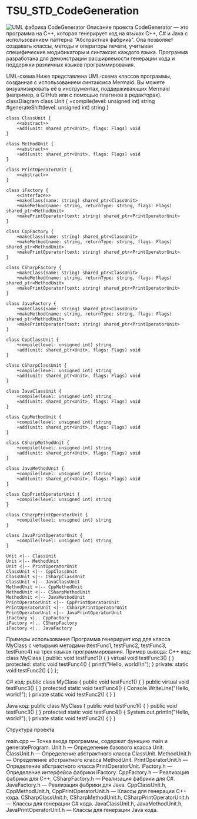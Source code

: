# TSU_STD_CodeGeneration
![UML фабрика](https://github.com/user-attachments/assets/d8aa7bd4-3c00-4ac0-a372-1eb8c7510b69)
CodeGenerator
Описание проекта
CodeGenerator — это программа на C++, которая генерирует код на языках C++, C# и Java с использованием паттерна "Абстрактная фабрика". Она позволяет создавать классы, методы и операторы печати, учитывая специфические модификаторы и синтаксис каждого языка. Программа разработана для демонстрации расширяемости генерации кода и поддержки различных языков программирования.

UML-схема
Ниже представлена UML-схема классов программы, созданная с использованием синтаксиса Mermaid. Вы можете визуализировать её в инструментах, поддерживающих Mermaid (например, в GitHub или с помощью плагинов в редакторах).
classDiagram
    class Unit {
        +compile(level: unsigned int) string
        #generateShift(level: unsigned int) string
    }

    class ClassUnit {
        <<abstract>>
        +add(unit: shared_ptr<Unit>, flags: Flags) void
    }

    class MethodUnit {
        <<abstract>>
        +add(unit: shared_ptr<Unit>, flags: Flags) void
    }

    class PrintOperatorUnit {
        <<abstract>>
    }

    class iFactory {
        <<interface>>
        +makeClass(name: string) shared_ptr<ClassUnit>
        +makeMethod(name: string, returnType: string, flags: Flags) shared_ptr<MethodUnit>
        +makePrintOperator(text: string) shared_ptr<PrintOperatorUnit>
    }

    class CppFactory {
        +makeClass(name: string) shared_ptr<ClassUnit>
        +makeMethod(name: string, returnType: string, flags: Flags) shared_ptr<MethodUnit>
        +makePrintOperator(text: string) shared_ptr<PrintOperatorUnit>
    }

    class CSharpFactory {
        +makeClass(name: string) shared_ptr<ClassUnit>
        +makeMethod(name: string, returnType: string, flags: Flags) shared_ptr<MethodUnit>
        +makePrintOperator(text: string) shared_ptr<PrintOperatorUnit>
    }

    class JavaFactory {
        +makeClass(name: string) shared_ptr<ClassUnit>
        +makeMethod(name: string, returnType: string, flags: Flags) shared_ptr<MethodUnit>
        +makePrintOperator(text: string) shared_ptr<PrintOperatorUnit>
    }

    class CppClassUnit {
        +compile(level: unsigned int) string
        +add(unit: shared_ptr<Unit>, flags: Flags) void
    }

    class CSharpClassUnit {
        +compile(level: unsigned int) string
        +add(unit: shared_ptr<Unit>, flags: Flags) void
    }

    class JavaClassUnit {
        +compile(level: unsigned int) string
        +add(unit: shared_ptr<Unit>, flags: Flags) void
    }

    class CppMethodUnit {
        +compile(level: unsigned int) string
        +add(unit: shared_ptr<Unit>, flags: Flags) void
    }

    class CSharpMethodUnit {
        +compile(level: unsigned int) string
        +add(unit: shared_ptr<Unit>, flags: Flags) void
    }

    class JavaMethodUnit {
        +compile(level: unsigned int) string
        +add(unit: shared_ptr<Unit>, flags: Flags) void
    }

    class CppPrintOperatorUnit {
        +compile(level: unsigned int) string
    }

    class CSharpPrintOperatorUnit {
        +compile(level: unsigned int) string
    }

    class JavaPrintOperatorUnit {
        +compile(level: unsigned int) string
    }

    Unit <|-- ClassUnit
    Unit <|-- MethodUnit
    Unit <|-- PrintOperatorUnit
    ClassUnit <|-- CppClassUnit
    ClassUnit <|-- CSharpClassUnit
    ClassUnit <|-- JavaClassUnit
    MethodUnit <|-- CppMethodUnit
    MethodUnit <|-- CSharpMethodUnit
    MethodUnit <|-- JavaMethodUnit
    PrintOperatorUnit <|-- CppPrintOperatorUnit
    PrintOperatorUnit <|-- CSharpPrintOperatorUnit
    PrintOperatorUnit <|-- JavaPrintOperatorUnit
    iFactory <|.. CppFactory
    iFactory <|.. CSharpFactory
    iFactory <|.. JavaFactory


Примеры использования
Программа генерирует код для класса MyClass с четырьмя методами (testFunc1, testFunc2, testFunc3, testFunc4) на трех языках программирования. Пример вывода:
C++ код:
class MyClass {
    public:
        void testFunc1() {
        }
        virtual void testFunc3() {
        }
    protected:
        static void testFunc4() {
            printf("Hello, world!\n");
        }
    private:
        static void testFunc2() {
        }
};

C# код:
public class MyClass {
    public void testFunc1() {
    }
    public virtual void testFunc3() {
    }
    protected static void testFunc4() {
        Console.WriteLine("Hello, world!");
    }
    private static void testFunc2() {
    }
}

Java код:
public class MyClass {
    public void testFunc1() {
    }
    public void testFunc3() {
    }
    protected static void testFunc4() {
        System.out.println("Hello, world!");
    }
    private static void testFunc2() {
    }
}


Структура проекта

main.cpp — Точка входа программы, содержит функцию main и generateProgram.
Unit.h — Определение базового класса Unit.
ClassUnit.h — Определение абстрактного класса ClassUnit.
MethodUnit.h — Определение абстрактного класса MethodUnit.
PrintOperatorUnit.h — Определение абстрактного класса PrintOperatorUnit.
iFactory.h — Определение интерфейса фабрики iFactory.
CppFactory.h — Реализация фабрики для C++.
CSharpFactory.h — Реализация фабрики для C#.
JavaFactory.h — Реализация фабрики для Java.
CppClassUnit.h, CppMethodUnit.h, CppPrintOperatorUnit.h — Классы для генерации C++ кода.
CSharpClassUnit.h, CSharpMethodUnit.h, CSharpPrintOperatorUnit.h — Классы для генерации C# кода.
JavaClassUnit.h, JavaMethodUnit.h, JavaPrintOperatorUnit.h — Классы для генерации Java кода.



